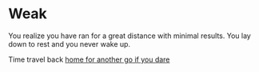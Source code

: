 # Weak

You realize you have ran for a great distance with minimal results. You lay down to rest and you never wake up.

Time travel back [home for another go if you dare](../Home.md)